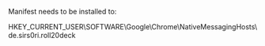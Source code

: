 Manifest needs to be installed to:

HKEY_CURRENT_USER\SOFTWARE\Google\Chrome\NativeMessagingHosts\de.sirs0ri.roll20deck